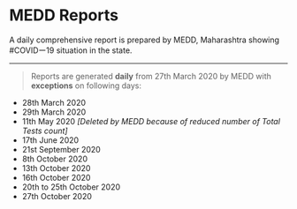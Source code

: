 # MEDD Reports

A daily comprehensive report is prepared by MEDD, Maharashtra showing #COVIDー19 situation in the state.

---

>Reports are generated **daily** from 27th March 2020 by MEDD with **exceptions** on following days:
- 28th March 2020<br>
- 29th March 2020<br>
- 11th May 2020 *[Deleted by MEDD because of reduced number of Total Tests count]*<br>
- 17th June 2020
- 21st September 2020
- 8th October 2020
- 13th October 2020
- 16th October 2020
- 20th to 25th October 2020
- 27th October 2020
